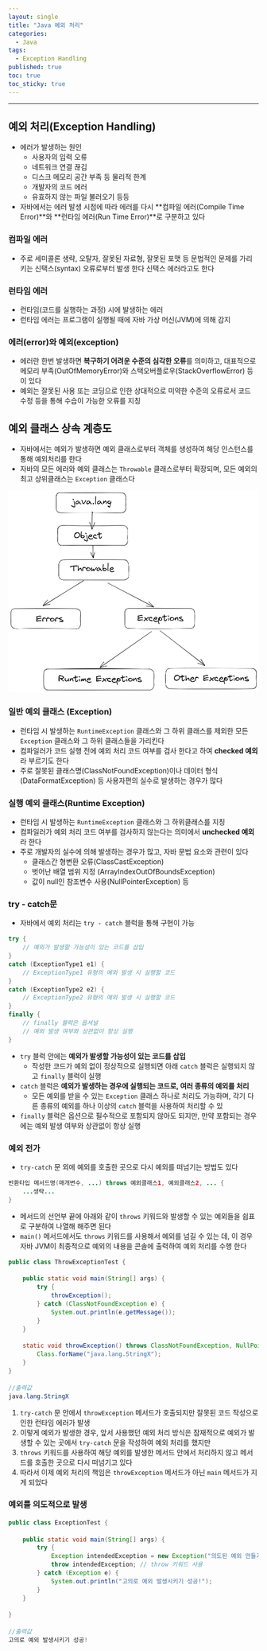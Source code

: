 ```yaml
---
layout: single
title: "Java 예외 처리"
categories:
  - Java
tags:
  - Exception Handling
published: true
toc: true
toc_sticky: true
---
```

----

## 예외 처리(Exception Handling)
- 에러가 발생하는 원인
	- 사용자의 입력 오류
	- 네트워크 연결 끊김
	- 디스크 메모리 공간 부족 등 물리적 한계
	- 개발자의 코드 에러
	- 유효하지 않는 파일 불러오기 등등
- 자바에서는 에러 발생 시점에 따라 에러를 다시 **컴파일 에러(Compile Time Error)**와 **런타임 에러(Run Time Error)**로 구분하고 있다

### 컴파일 에러
- 주로 세미콜론 생략, 오탈자, 잘못된 자료형, 잘못된 포맷 등 문법적인 문제를 가리키는 신택스(syntax) 오류로부터 발생 한다 신택스 에러라고도 한다

### 런타임 에러
- 런타임(코드를 실행하는 과정) 시에 발생하는 에러
- 런타임 에러는 프로그램이 실행될 때에 자바 가상 머신(JVM)에 의해 감지

### 에러(error)와 예외(exception)
- 에러란 한번 발생하면 **복구하기 어려운 수준의 심각한 오류**를 의미하고, 대표적으로 메모리 부족(OutOfMemoryError)와 스택오버플로우(StackOverflowError) 등이 있다
- 예외는 잘못된 사용 또는 코딩으로 인한 상대적으로 미약한 수준의 오류로서 코드 수정 등을 통해 수습이 가능한 오류를 지칭

## 예외 클래스 상속 계층도
- 자바에서는 예외가 발생하면 예외 클래스로부터 객체를 생성하여 해당 인스턴스를 통해 예외처리를 한다
- 자바의 모든 에러와 예외 클래스는 `Throwable` 클래스로부터 확장되며, 모든 예외의 최고 상위클래스는 `Exception` 클래스다

![image.png](https://raw.githubusercontent.com/1111jsh/image/upload/exceptionclass.png)

### 일반 예외 클래스 (Exception)
- 런타임 시 발생하는 `RuntimeException` 클래스와 그 하위 클래스를 제외한 모든 `Exception` 클래스와 그 하위 클래스들을 가리킨다
- 컴파일러가 코드 실행 전에 예외 처리 코드 여부를 검사 한다고 하여 **checked 예외**라 부르기도 한다
- 주로 잘못된 클래스명(ClassNotFoundException)이나 데이터 형식(DataFormatException) 등 사용자편의 실수로 발생하는 경우가 많다

### 실행 예외 클래스(Runtime Exception)
- 런타임 시 발생하는 `RuntimeException` 클래스와 그 하위클래스를 지칭
- 컴파일러가 예외 처리 코드 여부를 검사하지 않는다는 의미에서 **unchecked 예외**라 한다
- 주로 개발자의 실수에 의해 발생하는 경우가 많고, 자바 문법 요소와 관련이 있다
	- 클래스간 형변환 오류(ClassCastException)
	- 벗어난 배열 범위 지정 (ArrayIndexOutOfBoundsException)
	- 값이 null인 참조변수 사용(NullPointerException) 등


### try - catch문
- 자바에서 예외 처리는 `try - catch` 블럭을 통해 구현이 가능

```java
try {
    // 예외가 발생할 가능성이 있는 코드를 삽입
} 
catch (ExceptionType1 e1) {
    // ExceptionType1 유형의 예외 발생 시 실행할 코드
} 
catch (ExceptionType2 e2) {
    // ExceptionType2 유형의 예외 발생 시 실행할 코드
} 
finally {
    // finally 블럭은 옵셔널
    // 예외 발생 여부와 상관없이 항상 실행
}
```

- `try` 블럭 안에는 **예외가 발생할 가능성이 있는 코드를 삽입**
	- 작성한 코드가 예외 없이 정상적으로 실행되면 아래 `catch` 블럭은 실행되지 않고 `finally` 블럭이 실행
- `catch` 블럭은 **예외가 발생하는 경우에 실행되는 코드로, 여러 종류의 예외를 처리**
	- 모든 예외를 받을 수 있는 `Exception` 클래스 하나로 처리도 가능하며, 각기 다른 종류의 예외를 하나 이상의 `catch` 블럭을 사용하여 처리할 수 있
- `finally` 블럭은 옵션으로 필수적으로 포함되지 않아도 되지만, 만약 포함되는 경우에는 예외 발생 여부와 상관없이 항상 실행


### 예외 전가
- `try-catch` 문 외에 예외를 호출한 곳으로 다시 예외를 떠넘기는 방법도 있다

```java
반환타입 메서드명(매개변수, ...) throws 예외클래스1, 예외클래스2, ... {
	...생략...
}
```
- 메서드의 선언부 끝에 아래와 같이 `throws` 키워드와 발생할 수 있는 예외들을 쉽표로 구분하여 나열해 해주면 된다
- `main()` 메서드에서도 `throws` 키워드를 사용해서 예외를 넘길 수 있는 데, 이 경우 자바 JVM이 최종적으로 예외의 내용을 콘솔에 출력하여 예외 처리를 수행 한다

```java
public class ThrowExceptionTest {

    public static void main(String[] args) {
        try {
            throwException();
        } catch (ClassNotFoundException e) {
            System.out.println(e.getMessage());
        }
    }

    static void throwException() throws ClassNotFoundException, NullPointerException {
        Class.forName("java.lang.StringX");
    }
}

//출력값
java.lang.StringX
````
1. `try-catch` 문 안에서 `throwException` 메서드가 호출되지만 잘못된 코드 작성으로 인한 런타임 에러가 발생
2. 이렇게 예외가 발생한 경우, 앞서 사용했던 예외 처리 방식은 잠재적으로 예외가 발생할 수 있는 곳에서 `try-catch` 문을 작성하여 예외 처리를 했지만
3. `throws` 키워드를 사용하여 해당 예외를 발생한 메서드 안에서 처리하지 않고 메서드를 호출한 곳으로 다시 떠넘기고 있다
4. 따라서 이제 예외 처리의 책임은 `throwException` 메서드가 아닌 `main` 메서드가 지게 되었다

### 예외를 의도적으로 발생

```java
public class ExceptionTest {

    public static void main(String[] args) {
        try {
            Exception intendedException = new Exception("의도된 예외 만들기");
            throw intendedException; // throw 키워드 사용
        } catch (Exception e) {
            System.out.println("고의로 예외 발생시키기 성공!");
        }
    }
    
}

//출력값
고의로 예외 발생시키기 성공!
```